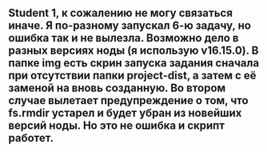 ## Student 1, к сожалению не могу связаться иначе. Я по-разному запускал 6-ю задачу, но ошибка так и не вылезла. Возможно дело в разных версиях ноды (я использую v16.15.0). В папке img есть скрин запуска задания сначала при отсутствии папки project-dist, а затем с её заменой на вновь созданную. Во втором случае вылетает предупреждение о том, что fs.rmdir устарел и будет убран из новейших версий ноды. Но это не ошибка и скрипт работет.  